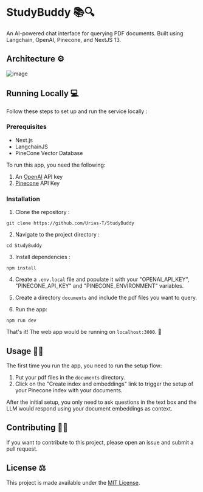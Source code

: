 # StudyBuddy 📚🔍
An AI-powered chat interface for querying PDF documents. Built using Langchain, OpenAI, Pinecone, and NextJS 13.

## Architecture ⚙️

![image](https://github.com/Urias-T/StudyBuddy/assets/51706516/d67725c9-e027-4198-96aa-a70dd8213fce)

## Running Locally 💻

Follow these steps to set up and run the service locally :

### Prerequisites
- Next.js
- LangchainJS
- PineCone Vector Database

To run this app, you need the following:

1. An [OpenAI](https://platform.openai.com/) API key
2. [Pinecone](https://app.pinecone.io/) API Key

### Installation
1. Clone the repository :

```
git clone https://github.com/Urias-T/StudyBuddy
```

2. Navigate to the project directory :

```
cd StudyBuddy
```

3. Install dependencies :

```
npm install
```

4. Create a ```.env.local``` file and populate it with your "OPENAI_API_KEY", "PINECONE_API_KEY" and "PINECONE_ENVIRONMENT" variables.
   
5. Create a directory ```documents``` and include the pdf files you want to query.

6. Run the app:

```
npm run dev
```

That's it! The web app would be running on ```localhost:3000```. 🤗

## Usage 👍🏽
The first time you run the app, you need to run the setup flow: 

   1. Put your pdf files in the ```documents``` directory.
   2. Click on the "Create index and embeddings" link to trigger the setup of your Pinecone index with your documents.

After the initial setup, you only need to ask questions in the text box and the LLM would respond using your document embeddings as context. 

## Contributing 🙌🏽
If you want to contribute to this project, please open an issue and submit a pull request.


## License ⚖️
This project is made available under the [MIT License](https://github.com/Urias-T/StudyBuddy/blob/main/LICENSE). 
